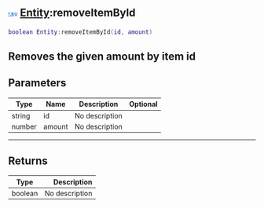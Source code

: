 ## ![server](.gitbook/assets/server.png) [Entity](./home/Entity):removeItemById

```lua
boolean Entity:removeItemById(id, amount)
```

Removes the given amount by item id
------
## Parameters

| Type   | Name | Description | Optional |
| ------ | ---- | ----------- | -------: |
| string | id | No description |  |
| number | amount | No description |  |

------
## Returns

| Type   | Description |
| ------ | ----------: |
| boolean | No description |

